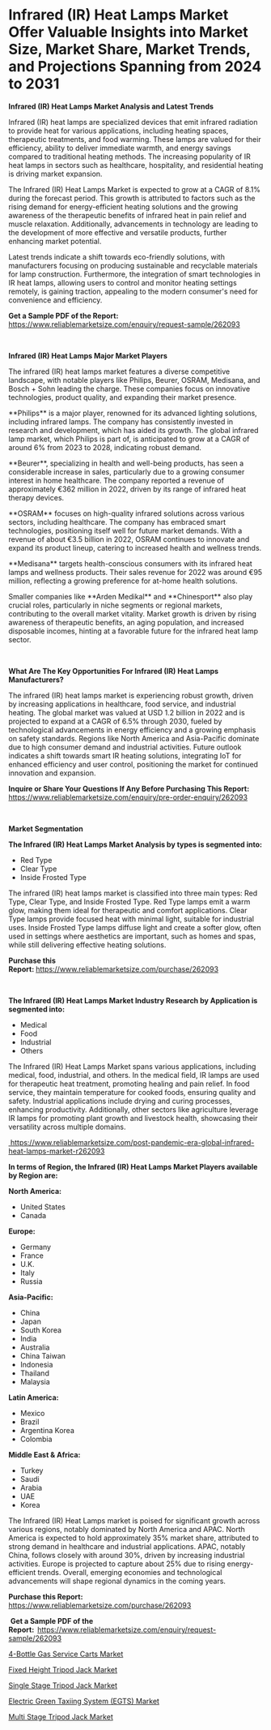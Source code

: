 <p><h1>Infrared (IR) Heat Lamps Market Offer Valuable Insights into Market Size, Market Share, Market Trends, and Projections Spanning from 2024 to 2031</h1></p><p><strong>Infrared (IR) Heat Lamps Market Analysis and Latest Trends</strong></p>
<p><p>Infrared (IR) heat lamps are specialized devices that emit infrared radiation to provide heat for various applications, including heating spaces, therapeutic treatments, and food warming. These lamps are valued for their efficiency, ability to deliver immediate warmth, and energy savings compared to traditional heating methods. The increasing popularity of IR heat lamps in sectors such as healthcare, hospitality, and residential heating is driving market expansion.</p><p>The Infrared (IR) Heat Lamps Market is expected to grow at a CAGR of 8.1% during the forecast period. This growth is attributed to factors such as the rising demand for energy-efficient heating solutions and the growing awareness of the therapeutic benefits of infrared heat in pain relief and muscle relaxation. Additionally, advancements in technology are leading to the development of more effective and versatile products, further enhancing market potential.</p><p>Latest trends indicate a shift towards eco-friendly solutions, with manufacturers focusing on producing sustainable and recyclable materials for lamp construction. Furthermore, the integration of smart technologies in IR heat lamps, allowing users to control and monitor heating settings remotely, is gaining traction, appealing to the modern consumer's need for convenience and efficiency.</p></p>
<p><strong>Get a Sample PDF of the Report:&nbsp;</strong> <a href="https://www.reliablemarketsize.com/enquiry/request-sample/262093?utm_campaign=1564&utm_medium=2&utm_source=Github&utm_content=ia&utm_term=31102024&utm_id=infrared-ir-heat-lamps">https://www.reliablemarketsize.com/enquiry/request-sample/262093</a></p>
<p>&nbsp;</p>
<p><strong>Infrared (IR) Heat Lamps Major Market Players</strong></p>
<p><p>The infrared (IR) heat lamps market features a diverse competitive landscape, with notable players like Philips, Beurer, OSRAM, Medisana, and Bosch + Sohn leading the charge. These companies focus on innovative technologies, product quality, and expanding their market presence.</p><p>**Philips** is a major player, renowned for its advanced lighting solutions, including infrared lamps. The company has consistently invested in research and development, which has aided its growth. The global infrared lamp market, which Philips is part of, is anticipated to grow at a CAGR of around 6% from 2023 to 2028, indicating robust demand.</p><p>**Beurer**, specializing in health and well-being products, has seen a considerable increase in sales, particularly due to a growing consumer interest in home healthcare. The company reported a revenue of approximately €362 million in 2022, driven by its range of infrared heat therapy devices.</p><p>**OSRAM** focuses on high-quality infrared solutions across various sectors, including healthcare. The company has embraced smart technologies, positioning itself well for future market demands. With a revenue of about €3.5 billion in 2022, OSRAM continues to innovate and expand its product lineup, catering to increased health and wellness trends.</p><p>**Medisana** targets health-conscious consumers with its infrared heat lamps and wellness products. Their sales revenue for 2022 was around €95 million, reflecting a growing preference for at-home health solutions.</p><p>Smaller companies like **Arden Medikal** and **Chinesport** also play crucial roles, particularly in niche segments or regional markets, contributing to the overall market vitality. Market growth is driven by rising awareness of therapeutic benefits, an aging population, and increased disposable incomes, hinting at a favorable future for the infrared heat lamp sector.</p></p>
<p>&nbsp;</p>
<p><strong>What Are The Key Opportunities For Infrared (IR) Heat Lamps Manufacturers?</strong></p>
<p><p>The infrared (IR) heat lamps market is experiencing robust growth, driven by increasing applications in healthcare, food service, and industrial heating. The global market was valued at USD 1.2 billion in 2022 and is projected to expand at a CAGR of 6.5% through 2030, fueled by technological advancements in energy efficiency and a growing emphasis on safety standards. Regions like North America and Asia-Pacific dominate due to high consumer demand and industrial activities. Future outlook indicates a shift towards smart IR heating solutions, integrating IoT for enhanced efficiency and user control, positioning the market for continued innovation and expansion.</p></p>
<p><strong>Inquire or Share Your Questions If Any Before Purchasing This Report:</strong> <a href="https://www.reliablemarketsize.com/enquiry/pre-order-enquiry/262093?utm_campaign=1564&utm_medium=2&utm_source=Github&utm_content=ia&utm_term=31102024&utm_id=infrared-ir-heat-lamps">https://www.reliablemarketsize.com/enquiry/pre-order-enquiry/262093</a></p>
<p>&nbsp;</p>
<p><strong>Market Segmentation</strong></p>
<p><strong>The Infrared (IR) Heat Lamps Market Analysis by types is segmented into:</strong></p>
<p><ul><li>Red Type</li><li>Clear Type</li><li>Inside Frosted Type</li></ul></p>
<p><p>The infrared (IR) heat lamps market is classified into three main types: Red Type, Clear Type, and Inside Frosted Type. Red Type lamps emit a warm glow, making them ideal for therapeutic and comfort applications. Clear Type lamps provide focused heat with minimal light, suitable for industrial uses. Inside Frosted Type lamps diffuse light and create a softer glow, often used in settings where aesthetics are important, such as homes and spas, while still delivering effective heating solutions.</p></p>
<p><strong>Purchase this Report:&nbsp;</strong><a href="https://www.reliablemarketsize.com/purchase/262093?utm_campaign=1564&utm_medium=2&utm_source=Github&utm_content=ia&utm_term=31102024&utm_id=infrared-ir-heat-lamps">https://www.reliablemarketsize.com/purchase/262093</a></p>
<p>&nbsp;</p>
<p><strong>The Infrared (IR) Heat Lamps Market Industry Research by Application is segmented into:</strong></p>
<p><ul><li>Medical</li><li>Food</li><li>Industrial</li><li>Others</li></ul></p>
<p><p>The Infrared (IR) Heat Lamps Market spans various applications, including medical, food, industrial, and others. In the medical field, IR lamps are used for therapeutic heat treatment, promoting healing and pain relief. In food service, they maintain temperature for cooked foods, ensuring quality and safety. Industrial applications include drying and curing processes, enhancing productivity. Additionally, other sectors like agriculture leverage IR lamps for promoting plant growth and livestock health, showcasing their versatility across multiple domains.</p></p>
<p><a href="https://www.reliablemarketsize.com/post-pandemic-era-global-infrared-heat-lamps-market-r262093?utm_campaign=1564&utm_medium=2&utm_source=Github&utm_content=ia&utm_term=31102024&utm_id=infrared-ir-heat-lamps">&nbsp;https://www.reliablemarketsize.com/post-pandemic-era-global-infrared-heat-lamps-market-r262093</a></p>
<p><strong>In terms of Region, the Infrared (IR) Heat Lamps Market Players available by Region are:</strong></p>
<p>
    <p> <strong> North America: </strong>
        <ul>
            <li>United States</li>
            <li>Canada</li>
        </ul>
        </p> 
    <p> <strong> Europe: </strong>
        <ul>
            <li>Germany</li>
            <li>France</li>
            <li>U.K.</li>
            <li>Italy</li>
            <li>Russia</li>
        </ul>
        </p> 
    <p> <strong> Asia-Pacific: </strong>
        <ul>
            <li>China</li>
            <li>Japan</li>
            <li>South Korea</li>
            <li>India</li>
            <li>Australia</li>
            <li>China Taiwan</li>
            <li>Indonesia</li>
            <li>Thailand</li>
            <li>Malaysia</li>
        </ul>
        </p> 
    <p> <strong> Latin America: </strong>
        <ul>
            <li>Mexico</li>
            <li>Brazil</li>
            <li>Argentina Korea</li>
            <li>Colombia</li>
        </ul>
        </p> 
    <p> <strong> Middle East & Africa: </strong>
        <ul>
            <li>Turkey</li>
            <li>Saudi</li>
            <li>Arabia</li>
            <li>UAE</li>
            <li>Korea</li>
        </ul>
    </p>
    </p>
<p><p>The Infrared (IR) Heat Lamps market is poised for significant growth across various regions, notably dominated by North America and APAC. North America is expected to hold approximately 35% market share, attributed to strong demand in healthcare and industrial applications. APAC, notably China, follows closely with around 30%, driven by increasing industrial activities. Europe is projected to capture about 25% due to rising energy-efficient trends. Overall, emerging economies and technological advancements will shape regional dynamics in the coming years.</p></p>
<p><strong>Purchase this Report: </strong><a href="https://www.reliablemarketsize.com/purchase/262093?utm_campaign=1564&utm_medium=2&utm_source=Github&utm_content=ia&utm_term=31102024&utm_id=infrared-ir-heat-lamps">https://www.reliablemarketsize.com/purchase/262093</a></p>
<p>&nbsp;<strong>Get a Sample PDF of the Report:&nbsp;&nbsp;</strong><a href="https://www.reliablemarketsize.com/enquiry/request-sample/262093?utm_campaign=1564&utm_medium=2&utm_source=Github&utm_content=ia&utm_term=31102024&utm_id=infrared-ir-heat-lamps">https://www.reliablemarketsize.com/enquiry/request-sample/262093</a></p>
<p><strong></strong></p>
<p><p><a href="https://www.linkedin.com/pulse/trends-global-4-bottle-gas-service-carts-market-forecast-analysis-bnqde?utm_campaign=1564&utm_medium=2&utm_source=Github&utm_content=ia&utm_term=31102024&utm_id=infrared-ir-heat-lamps">4-Bottle Gas Service Carts Market</a></p><p><a href="https://www.linkedin.com/pulse/fixed-height-tripod-jack-market-essentials-key-players-demand-c2lte?utm_campaign=1564&utm_medium=2&utm_source=Github&utm_content=ia&utm_term=31102024&utm_id=infrared-ir-heat-lamps">Fixed Height Tripod Jack Market</a></p><p><a href="https://www.linkedin.com/pulse/trends-global-single-stage-tripod-jack-market-forecast-analysis-n78ne?utm_campaign=1564&utm_medium=2&utm_source=Github&utm_content=ia&utm_term=31102024&utm_id=infrared-ir-heat-lamps">Single Stage Tripod Jack Market</a></p><p><a href="https://issuu.com/reportprime-2/docs/electric-green-taxiing-system-egts-_68c32090467418?utm_campaign=1564&utm_medium=2&utm_source=Github&utm_content=ia&utm_term=31102024&utm_id=infrared-ir-heat-lamps">Electric Green Taxiing System (EGTS) Market</a></p><p><a href="https://www.linkedin.com/pulse/multi-stage-tripod-jack-industry-sector-market-dynamics-future-lx9ve?utm_campaign=1564&utm_medium=2&utm_source=Github&utm_content=ia&utm_term=31102024&utm_id=infrared-ir-heat-lamps">Multi Stage Tripod Jack Market</a></p></p>